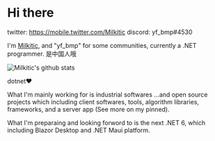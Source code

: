 # Hi there 

twitter: https://mobile.twitter.com/Milkitic
discord: yf_bmp#4530

I'm [Milkitic](https://github.com/Milkitic), and "yf_bmp" for some communities, currently a .NET programmer. 是中国人哦

![Milkitic's github stats](https://github-readme-stats.vercel.app/api?username=milkitic&show_icons=true&theme=light)

dotnet❤

What I'm mainly working for is industrial softwares ...and open source projects which including client softwares, tools, algorithm libraries, frameworks, and a server app (See more on my pinned).

What I'm preparaing and looking forword to is the next .NET 6, which including Blazor Desktop and .NET Maui platform. 
